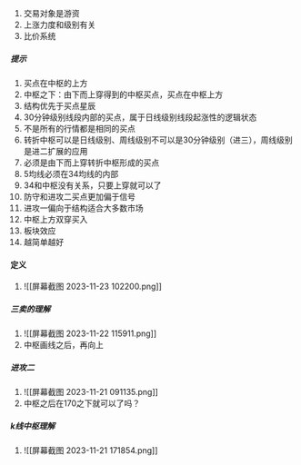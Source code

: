 1. 交易对象是游资
2. 上涨力度和级别有关
3. 比价系统
##### 提示
1. 买点在中枢的上方
2. 中枢之下：由下而上穿得到的中枢买点，买点在中枢上方
3. 结构优先于买点星辰
4. 30分钟级别线段内部的买点，属于日线级别线段起涨性的逻辑状态
5. 不是所有的行情都是相同的买点
6. 转折中枢可以是日线级别、周线级别不可以是30分钟级别（进三），周线级别是进二扩展的应用
7. 必须是由下而上穿转折中枢形成的买点
8. 5均线必须在34均线的内部
9. 34和中枢没有关系，只要上穿就可以了
10. 防守和进攻二买点更加偏于信号
11. 进攻一偏向于结构适合大多数市场
12. 中枢上方双穿买入
13. 板块效应
14. 越简单越好 
#### 定义
1. ![[屏幕截图 2023-11-23 102200.png]]
##### 三卖的理解
1. ![[屏幕截图 2023-11-22 115911.png]]
2. 中枢画线之后，再向上
##### 进攻二
1. ![[屏幕截图 2023-11-21 091135.png]]
2. 中枢之后在170之下就可以了吗？
##### k线中枢理解
1. ![[屏幕截图 2023-11-21 171854.png]]

